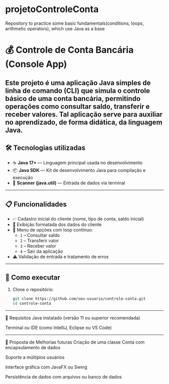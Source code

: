 # projetoControleConta
Repository to practice some basic fundamentals(conditions, loops, arithmetic operators), which use Java as a base

# 💰 Controle de Conta Bancária (Console App)

Este projeto é uma aplicação Java simples de **linha de comando (CLI)** que simula o controle básico de uma conta bancária, permitindo operações como consultar saldo, transferir e receber valores.
Tal aplicação serve para auxiliar no aprendizado, de forma didática, da linguagem Java.
---

## 🛠 Tecnologias utilizadas

- ☕ **Java 17+** — Linguagem principal usada no desenvolvimento
- 📦 **Java SDK** — Kit de desenvolvimento Java para compilação e execução
- 🧪 **Scanner (java.util)** — Entrada de dados via terminal

---

## 📋 Funcionalidades

- ✅ Cadastro inicial do cliente (nome, tipo de conta, saldo inicial)
- 📄 Exibição formatada dos dados do cliente
- 🧭 Menu de opções com loop contínuo:
  - `1` – Consultar saldo
  - `2` – Transferir valor
  - `3` – Receber valor
  - `4` – Sair da aplicação
- ⚠️ Validação de entrada e tratamento de erros

---

## 🎯 Como executar

1. Clone o repositório:
   ```bash
   git clone https://github.com/seu-usuario/controle-conta.git
   cd controle-conta
---

📌 Requisitos
Java instalado (versão 11 ou superior recomendada)

Terminal ou IDE (como IntelliJ, Eclipse ou VS Code)

--- 
🧹 Proposta de Melhorias futuras
Criação de uma classe Conta com encapsulamento de dados

Suporte a múltiplos usuários

Interface gráfica com JavaFX ou Swing

Persistência de dados com arquivos ou banco de dados
   

   

